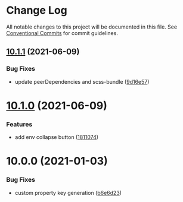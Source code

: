 # Change Log

All notable changes to this project will be documented in this file.
See [Conventional Commits](https://conventionalcommits.org) for commit guidelines.

## [10.1.1](https://gitlab.com/rxap/packages/compare/@rxap/environment@10.1.0...@rxap/environment@10.1.1) (2021-06-09)


### Bug Fixes

* update peerDependencies and scss-bundle ([9d16e57](https://gitlab.com/rxap/packages/commit/9d16e575416c525b2dee10796331136b498e299d))





# [10.1.0](https://gitlab.com/rxap/packages/compare/@rxap/environment@10.0.0...@rxap/environment@10.1.0) (2021-06-09)


### Features

* add env collapse button ([1811074](https://gitlab.com/rxap/packages/commit/181107474383ab835665f227d68e30001de13b08))





# 10.0.0 (2021-01-03)


### Bug Fixes

* custom property key generation ([b6e6d23](https://gitlab.com/rxap/packages/commit/b6e6d23215f0b35e0de2d35003b186a3d435b8e4))
